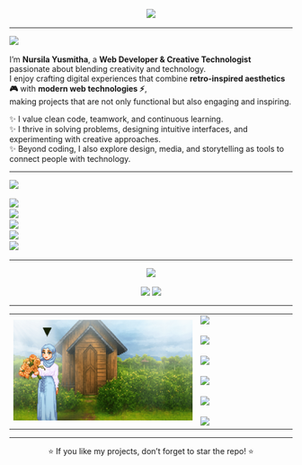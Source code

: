 <p align="center">
  <img src="https://readme-typing-svg.herokuapp.com?font=Press+Start+2P&size=18&duration=4000&pause=1500&color=F7D746&center=true&vCenter=true&width=800&lines=Hi!+I'm+Nursila+Yusmitha;Web+Developer+%7C+Creative+Technologist;Blending+Code+%2B+Design+%2B+Art+Into+Magic" />
</p>

---

<img src="https://readme-typing-svg.herokuapp.com?font=Press+Start+2P&size=14&duration=1&pause=1000&color=5EEAD4&center=false&vCenter=true&width=500&lines=👩‍💻+About+Me" />

I’m **Nursila Yusmitha**, a **Web Developer & Creative Technologist** passionate about blending creativity and technology.  
I enjoy crafting digital experiences that combine **retro-inspired aesthetics 🎮** with **modern web technologies ⚡**,  
making projects that are not only functional but also engaging and inspiring.  

✨ I value clean code, teamwork, and continuous learning.  
✨ I thrive in solving problems, designing intuitive interfaces, and experimenting with creative approaches.  
✨ Beyond coding, I also explore design, media, and storytelling as tools to connect people with technology.  

---

<img src="https://readme-typing-svg.herokuapp.com?font=Press+Start+2P&size=14&duration=1&pause=1000&color=5EEAD4&center=false&vCenter=true&width=500&lines=🛠️+Tech+Stack" />

<p>
  <img src="https://img.shields.io/badge/Web-Laravel%20%7C%20Vue.js%20%7C%20React.js%20%7C%20Next.js%20%7C%20Express.js%20%7C%20PHP%20%7C%20.NET-blue?style=flat-square" /><br/>
  <img src="https://img.shields.io/badge/UI-TailwindCSS%20%7C%20Bootstrap-blue?style=flat-square" /><br/>
  <img src="https://img.shields.io/badge/Databases-MySQL%20%7C%20PostgreSQL%20%7C%20MongoDB-blue?style=flat-square" /><br/>
  <img src="https://img.shields.io/badge/Design-Figma%20%7C%20Illustrator%20%7C%20Photoshop%20%7C%20AfterEffects-blue?style=flat-square" /><br/>
  <img src="https://img.shields.io/badge/Others-Git%20%7C%20Canva%20%7C%20Filmora%20%7C%20Office-blue?style=flat-square" />
</p>

---

<p align="center">
  <img src="https://readme-typing-svg.herokuapp.com?font=Press+Start+2P&size=14&duration=1&pause=1000&color=5EEAD4&center=true&vCenter=true&width=500&lines=📊+GitHub+Stats" />
</p>

<p align="center">
  <img src="https://github-readme-stats.vercel.app/api?username=nursilayusmitha&show_icons=true&theme=radical&title_color=5EEAD4&icon_color=5EEAD4&text_color=ffffff&hide_border=true" height="160"/>
  <img src="https://github-readme-streak-stats.herokuapp.com/?user=nursilayusmitha&theme=radical&ring=5EEAD4&fire=5EEAD4&currStreakLabel=5EEAD4&hide_border=true" height="160"/>
</p>

---

<p align="center">
  <table>
    <tr>
      <td width="66%">
        <img src="./banner.gif" alt="Banner" width="100%"/>
      </td>
      <td width="34%" valign="top" align="left">
        <img src="https://readme-typing-svg.herokuapp.com?font=Press+Start+2P&size=14&duration=1&pause=1000&color=5EEAD4&center=false&vCenter=true&width=500&lines=🌍+Connect+with+Me" />
        <br/><br/>
        <a href="https://nursila-portfolio.vercel.app/"><img src="https://img.shields.io/badge/Website-000000?style=for-the-badge&logo=google-chrome&logoColor=white" /></a><br/><br/>
        <a href="https://linkedin.com/in/nursilayusmitha"><img src="https://img.shields.io/badge/LinkedIn-0A66C2?style=for-the-badge&logo=linkedin&logoColor=white" /></a><br/><br/>
        <a href="https://instagram.com/yourusername"><img src="https://img.shields.io/badge/Instagram-E4405F?style=for-the-badge&logo=instagram&logoColor=white" /></a><br/><br/>
        <a href="https://youtube.com/yourchannel"><img src="https://img.shields.io/badge/YouTube-FF0000?style=for-the-badge&logo=youtube&logoColor=white" /></a><br/><br/>
        <a href="mailto:nursilayusmitha@gmail.com"><img src="https://img.shields.io/badge/Email-D14836?style=for-the-badge&logo=gmail&logoColor=white" /></a>
      </td>
    </tr>
  </table>
</p>

---

<p align="center">
  ⭐ If you like my projects, don’t forget to star the repo! ⭐  
</p>
